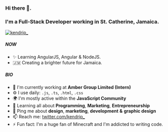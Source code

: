 ### Hi there 👋. 
### I'm a Full-Stack Developer working in St. Catherine, Jamaica.

<p align="left"><a href="https://twitter.com/kendrip_" target="blank"><img src="https://img.shields.io/twitter/follow/kendrip_?logo=twitter&style=for-the-badge" alt="kendrip_" /></a></p>

##### NOW

- ✨ Learning AngularJS, Angular & NodeJS.
- 🇯🇲 Creating a brighter future for Jamaica.

##### BIO

- 🏢 I'm currently working at **Amber Group Limited (Intern)**
- ⚙️ I use daily: `.js`, `.ts`, `.html`, `.css`
- 🌍 I'm mostly active within the **JavaScript Community**
- 🌱 Learning all about **Programming**, **Marketing**, **Entrepreneurship**
- 💬 Ping me about **design**, **marketing**, **development** **&** **graphic design**
- 📫 Reach me: [twitter.com/kendrip\_](https://twitter.com/kendrip_)
- ⚡️ Fun fact: I'm a huge fan of Minecraft and I'm addicted to writing code.

